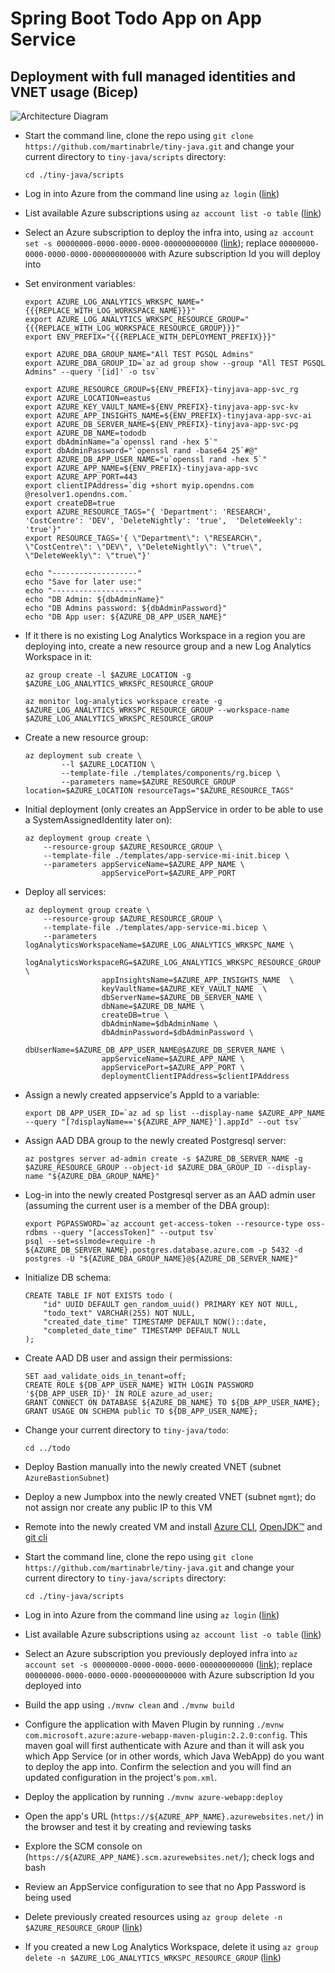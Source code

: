 # Spring Boot Todo App on App Service
## Deployment with full managed identities and VNET usage (Bicep)

![Architecture Diagram](../../diagrams/tiny-java-app-service-managed-identities-vnet.png.png)

* Start the command line, clone the repo using ```git clone https://github.com/martinabrle/tiny-java.git``` and change your current directory to ```tiny-java/scripts``` directory:
    ```
    cd ./tiny-java/scripts
    ```
* Log in into Azure from the command line using ```az login``` ([link](https://docs.microsoft.com/en-us/cli/azure/authenticate-azure-cli))
* List available Azure subscriptions using ```az account list -o table``` ([link](https://docs.microsoft.com/en-us/cli/azure/account#az-account-list))
* Select an Azure subscription to deploy the infra into, using ```az account set -s 00000000-0000-0000-0000-000000000000```
  ([link](https://docs.microsoft.com/en-us/cli/azure/account#az-account-set)); replace ```00000000-0000-0000-0000-000000000000``` with Azure subscription Id you will deploy into
* Set environment variables:
    ```
    export AZURE_LOG_ANALYTICS_WRKSPC_NAME="{{{REPLACE_WITH_LOG_WORKSPACE_NAME}}}"
    export AZURE_LOG_ANALYTICS_WRKSPC_RESOURCE_GROUP="{{{REPLACE_WITH_LOG_WORKSPACE_RESOURCE_GROUP}}}"
    export ENV_PREFIX="{{{REPLACE_WITH_DEPLOYMENT_PREFIX}}}"
    ```

    ```
    export AZURE_DBA_GROUP_NAME="All TEST PGSQL Admins"
    export AZURE_DBA_GROUP_ID=`az ad group show --group "All TEST PGSQL Admins" --query '[id]' -o tsv`

    export AZURE_RESOURCE_GROUP=${ENV_PREFIX}-tinyjava-app-svc_rg
    export AZURE_LOCATION=eastus
    export AZURE_KEY_VAULT_NAME=${ENV_PREFIX}-tinyjava-app-svc-kv
    export AZURE_APP_INSIGHTS_NAME=${ENV_PREFIX}-tinyjava-app-svc-ai
    export AZURE_DB_SERVER_NAME=${ENV_PREFIX}-tinyjava-app-svc-pg
    export AZURE_DB_NAME=tododb
    export dbAdminName="a`openssl rand -hex 5`"
    export dbAdminPassword="`openssl rand -base64 25`#@"
    export AZURE_DB_APP_USER_NAME="u`openssl rand -hex 5`"
    export AZURE_APP_NAME=${ENV_PREFIX}-tinyjava-app-svc
    export AZURE_APP_PORT=443
    export clientIPAddress=`dig +short myip.opendns.com @resolver1.opendns.com.`
    export createDB=true
    export AZURE_RESOURCE_TAGS="{ 'Department': 'RESEARCH', 'CostCentre': 'DEV', 'DeleteNightly': 'true',  'DeleteWeekly': 'true'}"
    export RESOURCE_TAGS='{ \"Department\": \"RESEARCH\", \"CostCentre\": \"DEV\", \"DeleteNightly\": \"true\",  \"DeleteWeekly\": \"true\"}'

    echo "-------------------"
    echo "Save for later use:"
    echo "-------------------"
    echo "DB Admin: ${dbAdminName}"
    echo "DB Admins password: ${dbAdminPassword}"
    echo "DB App user: ${AZURE_DB_APP_USER_NAME}"
    ```
* If it there is no existing Log Analytics Workspace in a region you are deploying into, create a new resource group and a new Log Analytics Workspace in it:
    ```
    az group create -l $AZURE_LOCATION -g $AZURE_LOG_ANALYTICS_WRKSPC_RESOURCE_GROUP

    az monitor log-analytics workspace create -g $AZURE_LOG_ANALYTICS_WRKSPC_RESOURCE_GROUP --workspace-name $AZURE_LOG_ANALYTICS_WRKSPC_RESOURCE_GROUP
    ```

* Create a new resource group:
    ```
    az deployment sub create \
            --l $AZURE_LOCATION \
            --template-file ./templates/components/rg.bicep \
            --parameters name=$AZURE_RESOURCE_GROUP location=$AZURE_LOCATION resourceTags="$AZURE_RESOURCE_TAGS"
    ```   
* Initial deployment (only creates an AppService in order to be able to use a SystemAssignedIdentity later on):
    ```
    az deployment group create \
        --resource-group $AZURE_RESOURCE_GROUP \
        --template-file ./templates/app-service-mi-init.bicep \
        --parameters appServiceName=$AZURE_APP_NAME \
                     appServicePort=$AZURE_APP_PORT
    ```
* Deploy all services:
    ```
    az deployment group create \
        --resource-group $AZURE_RESOURCE_GROUP \
        --template-file ./templates/app-service-mi.bicep \
        --parameters logAnalyticsWorkspaceName=$AZURE_LOG_ANALYTICS_WRKSPC_NAME \
                     logAnalyticsWorkspaceRG=$AZURE_LOG_ANALYTICS_WRKSPC_RESOURCE_GROUP \
                     appInsightsName=$AZURE_APP_INSIGHTS_NAME  \
                     keyVaultName=$AZURE_KEY_VAULT_NAME  \
                     dbServerName=$AZURE_DB_SERVER_NAME \
                     dbName=$AZURE_DB_NAME \
                     createDB=true \
                     dbAdminName=$dbAdminName \
                     dbAdminPassword=$dbAdminPassword \
                     dbUserName=$AZURE_DB_APP_USER_NAME@$AZURE_DB_SERVER_NAME \
                     appServiceName=$AZURE_APP_NAME \
                     appServicePort=$AZURE_APP_PORT \
                     deploymentClientIPAddress=$clientIPAddress
    ```
* Assign a newly created appservice's AppId to a variable:
    ```
    export DB_APP_USER_ID=`az ad sp list --display-name $AZURE_APP_NAME --query "[?displayName=='${AZURE_APP_NAME}'].appId" --out tsv`
    ```
* Assign AAD DBA group to the newly created Postgresql server:
    ```
    az postgres server ad-admin create -s $AZURE_DB_SERVER_NAME -g $AZURE_RESOURCE_GROUP --object-id $AZURE_DBA_GROUP_ID --display-name "${AZURE_DBA_GROUP_NAME}"
    ```
* Log-in into the newly created Postgresql server as an AAD admin user (assuming the current user is a member of the DBA group):
    ```
    export PGPASSWORD=`az account get-access-token --resource-type oss-rdbms --query "[accessToken]" --output tsv`
    psql --set=sslmode=require -h ${AZURE_DB_SERVER_NAME}.postgres.database.azure.com -p 5432 -d postgres -U "${AZURE_DBA_GROUP_NAME}@${AZURE_DB_SERVER_NAME}"
    ```
* Initialize DB schema:
    ```
    CREATE TABLE IF NOT EXISTS todo (
        "id" UUID DEFAULT gen_random_uuid() PRIMARY KEY NOT NULL,
        "todo_text" VARCHAR(255) NOT NULL,
        "created_date_time" TIMESTAMP DEFAULT NOW()::date,
        "completed_date_time" TIMESTAMP DEFAULT NULL
    );
    ```
* Create AAD DB user and assign their permissions:
    ```
    SET aad_validate_oids_in_tenant=off;
    CREATE ROLE ${DB_APP_USER_NAME} WITH LOGIN PASSWORD '${DB_APP_USER_ID}' IN ROLE azure_ad_user;
    GRANT CONNECT ON DATABASE ${AZURE_DB_NAME} TO ${DB_APP_USER_NAME};
    GRANT USAGE ON SCHEMA public TO ${DB_APP_USER_NAME};
    ```
* Change your current directory to ```tiny-java/todo```:
    ```
    cd ../todo
    ```
* Deploy Bastion manually into the newly created VNET (subnet ```AzureBastionSubnet```)
* Deploy a new Jumpbox into the newly created VNET (subnet ```mgmt```); do not assign nor create any public IP to this VM
* Remote into the newly created VM and install [Azure CLI](https://docs.microsoft.com/en-us/cli/azure/install-azure-cli), [OpenJDK™](https://www.microsoft.com/openjdk) and [git cli]([OpenJDK™](https://www.microsoft.com/openjdk))
* Start the command line, clone the repo using ```git clone https://github.com/martinabrle/tiny-java.git``` and change your current directory to ```tiny-java/scripts``` directory:
    ```
    cd ./tiny-java/scripts
    ```
* Log in into Azure from the command line using ```az login``` ([link](https://docs.microsoft.com/en-us/cli/azure/authenticate-azure-cli))
* List available Azure subscriptions using ```az account list -o table``` ([link](https://docs.microsoft.com/en-us/cli/azure/account#az-account-list))
* Select an Azure subscription you previously deployed infra into ```az account set -s 00000000-0000-0000-0000-000000000000```
  ([link](https://docs.microsoft.com/en-us/cli/azure/account#az-account-set)); replace ```00000000-0000-0000-0000-000000000000``` with Azure subscription Id you deployed into
* Build the app using ```./mvnw clean``` and ```./mvnw build```
* Configure the application with Maven Plugin by running ```./mvnw com.microsoft.azure:azure-webapp-maven-plugin:2.2.0:config```. This maven goal will first authenticate with Azure and than it will ask you which App Service (or in other words, which Java WebApp) do you want to deploy the app into. Confirm the selection and you will find an updated configuration in the project's ```pom.xml```.
* Deploy the application by running ```./mvnw azure-webapp:deploy```
* Open the app's URL (```https://${AZURE_APP_NAME}.azurewebsites.net/```) in the browser and test it by creating and reviewing tasks
* Explore the SCM console on (```https://${AZURE_APP_NAME}.scm.azurewebsites.net/```); check logs and bash
* Review an AppService configuration to see that no App Password is being used
* Delete previously created resources using ```az group delete -n $AZURE_RESOURCE_GROUP``` ([link](https://docs.microsoft.com/en-us/cli/azure/group?view=azure-cli-latest#az-group-delete))
* If you created a new Log Analytics Workspace, delete it using  ```az group delete -n $AZURE_LOG_ANALYTICS_WRKSPC_RESOURCE_GROUP``` ([link](https://docs.microsoft.com/en-us/cli/azure/group?view=azure-cli-latest#az-group-delete))
